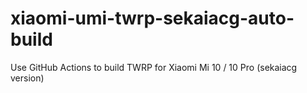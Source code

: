 # xiaomi-umi-twrp-sekaiacg-auto-build
Use GitHub Actions to build TWRP for Xiaomi Mi 10 / 10 Pro (sekaiacg version)
